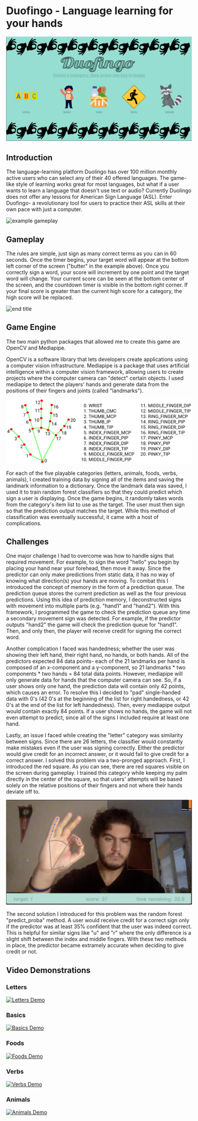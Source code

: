 # Duofingo - Language learning for your hands

![main menu](https://github.com/willcholden/Duofingo/blob/main/logo.png)

## Introduction

The language-learning platform Duolingo has over 100 million monthly active users who can select any of their 40 offered languages. The game-like style of learning works great for most languages, but what if a user wants to learn a language that doesn't use text or audio? Currently Duolingo does not offer any lessons for American Sign Language (ASL). Enter Duofingo- a revolutionary tool for users to practice their ASL skills at their own pace with just a computer. 

![example gameplay](https://github.com/willcholden/Duofingo/blob/main/example_gameplay.png)

## Gameplay

The rules are simple, just sign as many correct terms as you can in 60 seconds. Once the timer begins, your target word will appear at the bottom left corner of the screen ("butter" in the example above). Once you correctly sign a word, your score will increment by one point and the target word will change. Your current score can be seen at the bottom center of the screen, and the countdown timer is visible in the bottom right corner. If your final score is greater than the current high score for a category, the high score will be replaced. 

![end title](https://github.com/willcholden/Duofingo/blob/main/end_title.png)

## Game Engine

The two main python packages that allowed me to create this game are OpenCV and Mediapipe. 

OpenCV is a software library that lets developers create applications using a computer vision infrastructure. Mediapipe is a package that uses artificial intelligence within a computer vision framework, allowing users to create projects where the computer camera can "detect" certain objects. I used mediapipe to detect the players' hands and generate data from the positions of their fingers and joints (called "landmarks"). 

![mediapipe landmarks](https://github.com/willcholden/Duofingo/blob/main/mediapipe_landmarks.png)

For each of the five playable categories (letters, animals, foods, verbs, animals), I created training data by signing all of the items and saving the landmark information to a dictionary. Once the landmark data was saved, I used it to train random forest classifiers so that they could predict which sign a user is displaying. Once the game begins, it randomly takes words from the category's item list to use as the target. The user must then sign so that the prediction output matches the target. While this method of classification was eventually successful, it came with a host of complications. 

## Challenges

One major challenge I had to overcome was how to handle signs that required movement. For example, to sign the word "hello" you begin by placing your hand near your forehead, then move it away. Since the predictor can only make predictions from static data, it has no way of knowing what direction(s) your hands are moving. To combat this I introduced the concept of memory in the form of a prediction queue. The prediction queue stores the current prediction as well as the four previous predictions. Using this idea of prediction memory, I deconstructed signs with movement into multiple parts (e.g. "hand1" and "hand2"). With this framework, I programmed the game to check the prediction queue any time a secondary movement sign was detected. For example, if the predictor outputs "hand2" the game will check the prediction queue for "hand1". Then, and only then, the player will receive credit for signing the correct word. 

Another complication I faced was handedness; whether the user was showing their left hand, their right hand, no hands, or both hands. All of the predictors expected 84 data points- each of the 21 landmarks per hand is composed of an x-component and a y-component, so 21 landmarks * two components * two hands = 84 total data points. However, mediapipe will only generate data for hands that the computer camera can see. So, if a user shows only one hand, the prediction data will contain only 42 points, which causes an error. To resolve this I decided to "pad" single-handed data with 0's (42 0's at the beginning of the list for right handedness, or 42 0's at the end of the list for left handedness). Then, every mediapipe output would contain exactly 84 points. If a user shows no hands, the game will not even attempt to predict, since all of the signs I included require at least one hand. 

Lastly, an issue I faced while creating the "letter" category was similarity between signs. Since there are 26 letters, the classifier would constantly make mistakes even if the user was signing correctly. Either the predictor would give credit for an incorrect answer, or it would fail to give credit for a correct answer. I solved this problem via a two-pronged approach. First, I introduced the red square. As you can see, there are red squares visible on the screen during gameplay. I trained this category while keeping my palm directly in the center of the square, so that users' attempts will be based solely on the relative positions of their fingers and not where their hands deviate off to. 

![letter example](https://github.com/willcholden/Duofingo/blob/main/letter_example.png)

The second solution I introduced for this problem was the random forest "predict_proba" method. A user would receive credit for a correct sign only if the predictor was at least 35% confident that the user was indeed correct. This is helpful for similar signs like "u" and "r" where the only difference is a slight shift between the index and middle fingers. With these two methods in place, the predictor became extramely accurate when deciding to give credit or not. 

## Video Demonstrations

### Letters

[![Letters Demo](https://img.youtube.com/vi/q5lIiUTLBZU/0.jpg)](https://www.youtube.com/watch?v=q5lIiUTLBZU&t=0m0s)


### Basics
[![Basics Demo](https://img.youtube.com/vi/q5lIiUTLBZU/0.jpg)](https://www.youtube.com/watch?v=q5lIiUTLBZU&t=1m16s)


### Foods
[![Foods Demo](https://img.youtube.com/vi/q5lIiUTLBZU/0.jpg)](https://www.youtube.com/watch?v=q5lIiUTLBZU&t=2m27s)



### Verbs
[![Verbs Demo](https://img.youtube.com/vi/q5lIiUTLBZU/0.jpg)](https://www.youtube.com/watch?v=q5lIiUTLBZU&t=3m38s)


### Animals
[![Animals Demo](https://img.youtube.com/vi/q5lIiUTLBZU/0.jpg)](https://www.youtube.com/watch?v=q5lIiUTLBZU&t=4m48s)